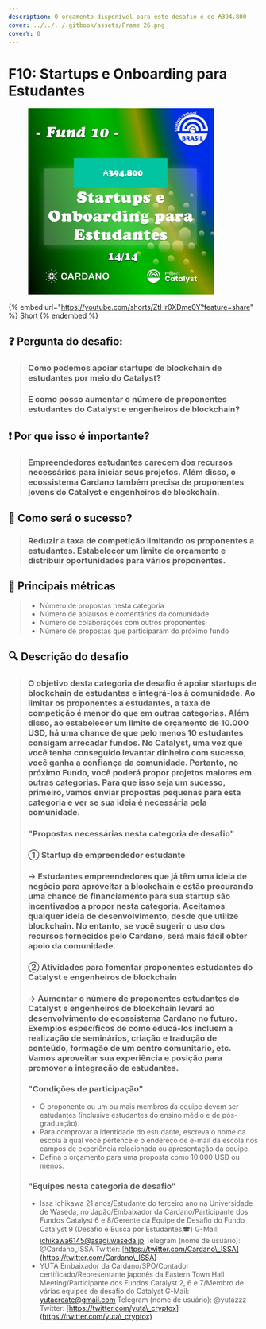 ```yaml
---
description: O orçamento disponível para este desafio é de ₳394.800
cover: ../../../.gitbook/assets/Frame 26.png
coverY: 0
---
```


# F10: Startups e Onboarding para Estudantes

<div align="left">

<figure><img src="../../../.gitbook/assets/Frame 25.png" alt="" width="375"><figcaption></figcaption></figure>

</div>

{% embed url="https://youtube.com/shorts/ZtHr0XDme0Y?feature=share" %}
[Short](https://youtube.com/shorts/ZtHr0XDme0Y?feature=share)
{% endembed %}

## ❓ Pergunta do desafio:

> ### Como podemos apoiar startups de blockchain de estudantes por meio do Catalyst?&#x20;
>
> ### E como posso aumentar o número de proponentes estudantes do Catalyst e engenheiros de blockchain?

## ❗ Por que isso é importante?

> ### Empreendedores estudantes carecem dos recursos necessários para iniciar seus projetos. Além disso, o ecossistema Cardano também precisa de proponentes jovens do Catalyst e engenheiros de blockchain.

## 🚀 Como será o sucesso?

> ### Reduzir a taxa de competição limitando os proponentes a estudantes. Estabelecer um limite de orçamento e distribuir oportunidades para vários proponentes.

## 📏 Principais métricas

> * Número de propostas nesta categoria
> * Número de aplausos e comentários da comunidade
> * Número de colaborações com outros proponentes
> * Número de propostas que participaram do próximo fundo

## 🔍 Descrição do desafio

>
>
> ### O objetivo desta categoria de desafio é apoiar startups de blockchain de estudantes e integrá-los à comunidade. Ao limitar os proponentes a estudantes, a taxa de competição é menor do que em outras categorias. Além disso, ao estabelecer um limite de orçamento de 10.000 USD, há uma chance de que pelo menos 10 estudantes consigam arrecadar fundos. No Catalyst, uma vez que você tenha conseguido levantar dinheiro com sucesso, você ganha a confiança da comunidade. Portanto, no próximo Fundo, você poderá propor projetos maiores em outras categorias. Para que isso seja um sucesso, primeiro, vamos enviar propostas pequenas para esta categoria e ver se sua ideia é necessária pela comunidade.
>
> ### "Propostas necessárias nesta categoria de desafio"
>
>
>
> ### ① Startup de empreendedor estudante
>
> ### → Estudantes empreendedores que já têm uma ideia de negócio para aproveitar a blockchain e estão procurando uma chance de financiamento para sua startup são incentivados a propor nesta categoria. Aceitamos qualquer ideia de desenvolvimento, desde que utilize blockchain. No entanto, se você sugerir o uso dos recursos fornecidos pelo Cardano, será mais fácil obter apoio da comunidade.
>
> ### ② Atividades para fomentar proponentes estudantes do Catalyst e engenheiros de blockchain
>
> ### → Aumentar o número de proponentes estudantes do Catalyst e engenheiros de blockchain levará ao desenvolvimento do ecossistema Cardano no futuro. Exemplos específicos de como educá-los incluem a realização de seminários, criação e tradução de conteúdo, formação de um centro comunitário, etc. Vamos aproveitar sua experiência e posição para promover a integração de estudantes.
>
> ### "Condições de participação"
>
> * O proponente ou um ou mais membros da equipe devem ser estudantes (inclusive estudantes do ensino médio e de pós-graduação).
> * Para comprovar a identidade do estudante, escreva o nome da escola à qual você pertence e o endereço de e-mail da escola nos campos de experiência relacionada ou apresentação da equipe.
> * Defina o orçamento para uma proposta como 10.000 USD ou menos.
>
> ### "Equipes nesta categoria de desafio"
>
> * Issa Ichikawa 21 anos/Estudante do terceiro ano na Universidade de Waseda, no Japão/Embaixador da Cardano/Participante dos Fundos Catalyst 6 e 8/Gerente da Equipe de Desafio do Fundo Catalyst 9 (Desafio e Busca por Estudantes🎓) G-Mail: [ichikawa6145@asagi.waseda.jp](mailto:ichikawa6145@asagi.waseda.jp) Telegram (nome de usuário): @Cardano\_ISSA Twitter: [https://twitter.com/Cardano\_ISSA](https://twitter.com/Cardano\_ISSA)
> * YUTA Embaixador da Cardano/SPO/Contador certificado/Representante japonês da Eastern Town Hall Meeting/Participante dos Fundos Catalyst 2, 6 e 7/Membro de várias equipes de desafio do Catalyst G-Mail: [yutacreate@gmail.com](mailto:yutacreate@gmail.com) Telegram (nome de usuário): @yutazzz Twitter: [https://twitter.com/yuta\_cryptox](https://twitter.com/yuta\_cryptox)
